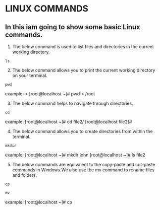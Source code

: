 # LINUX COMMANDS
## In this iam going to show some basic Linux commands.

1. The below command is used to list files and directories in the current working directory.
~~~
ls
~~~

2. The below command allows you to print the current working directory on your terminal.
~~~
pwd
~~~

example:
       > [root@localhost ~]# pwd
       > /root 

3. The below command helps to navigate through directories.
~~~
cd
~~~

example: 
   [root@localhost ~]# cd file2/
   [root@localhost file2]# 
    
4. The below command allows you to create directories from within the terminal.
~~~
mkdir
~~~

example: 
    [root@localhost ~]# mkdir john
    [root@localhost ~]# ls
    file2 

5. The below commands are equivalent to the copy-paste and cut-paste commands in Windows.We also use the mv command to rename files and folders.
~~~
cp
~~~

~~~
mv
~~~

example: 
    [root@localhost ~]# cp <source> <destination>